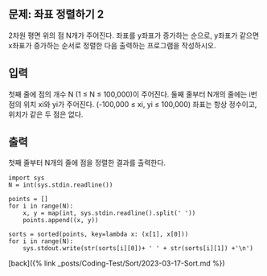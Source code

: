 ## 문제: 좌표 정렬하기 2

2차원 평면 위의 점 N개가 주어진다. 좌표를 y좌표가 증가하는 순으로, y좌표가 같으면 x좌표가 증가하는 순서로 정렬한 다음 출력하는 프로그램을 작성하시오.

## 입력

첫째 줄에 점의 개수 N (1 ≤ N ≤ 100,000)이 주어진다. 둘째 줄부터 N개의 줄에는 i번점의 위치 xi와 yi가 주어진다. (-100,000 ≤ xi, yi ≤ 100,000) 좌표는 항상 정수이고, 위치가 같은 두 점은 없다.

## 출력

첫째 줄부터 N개의 줄에 점을 정렬한 결과를 출력한다.

```
import sys
N = int(sys.stdin.readline())

points = []
for i in range(N):
    x, y = map(int, sys.stdin.readline().split(' '))
    points.append((x, y))

sorts = sorted(points, key=lambda x: (x[1], x[0]))
for i in range(N):
    sys.stdout.write(str(sorts[i][0])+ ' ' + str(sorts[i][1]) +'\n')
```

[back]({% link _posts/Coding-Test/Sort/2023-03-17-Sort.md %})